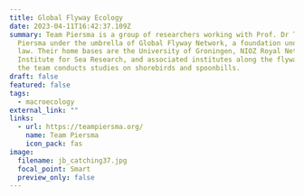 ```yaml
---
title: Global Flyway Ecology
date: 2023-04-11T16:42:37.109Z
summary: Team Piersma is a group of researchers working with Prof. Dr Theunis
  Piersma under the umbrella of Global Flyway Network, a foundation under Dutch
  law. Their home bases are the University of Groningen, NIOZ Royal Netherlands
  Institute for Sea Research, and associated institutes along the flyways where
  the team conducts studies on shorebirds and spoonbills.
draft: false
featured: false
tags:
  - macroecology
external_link: ""
links:
  - url: https://teampiersma.org/
    name: Team Piersma
    icon_pack: fas
image:
  filename: jb_catching37.jpg
  focal_point: Smart
  preview_only: false
---
```

